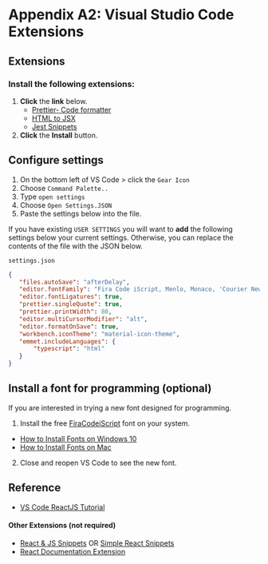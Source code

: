 # Appendix A2: Visual Studio Code Extensions

## Extensions

### Install the following extensions:
   1. **Click** the **link** below.
       - [Prettier- Code formatter](https://marketplace.visualstudio.com/items?itemName=esbenp.prettier-vscode&ssr=false#overview)
       - [HTML to JSX](https://marketplace.visualstudio.com/items?itemName=riazxrazor.html-to-jsx)
      -  [Jest Snippets](https://marketplace.visualstudio.com/items?itemName=andys8.jest-snippets)
   1. **Click** the **Install** button. 

## Configure settings

1. On the bottom left of VS Code > click the `Gear Icon`
2. Choose `Command Palette..`
3. Type `open settings`
4. Choose `Open Settings.JSON`
5. Paste the settings below into the file.

If you have existing `USER SETTINGS` you will want to **add** the following settings below your current settings. Otherwise, you can replace the contents of the file with the JSON below.

`settings.json`
 ```json
 {
    "files.autoSave": "afterDelay",
    "editor.fontFamily": "Fira Code iScript, Menlo, Monaco, 'Courier New', monospace",
    "editor.fontLigatures": true,
    "prettier.singleQuote": true,
    "prettier.printWidth": 80,
    "editor.multiCursorModifier": "alt",
    "editor.formatOnSave": true,
    "workbench.iconTheme": "material-icon-theme",
    "emmet.includeLanguages": {
        "typescript": "html"
    }
}
 ```

## Install a font for programming (optional)

If you are interested in trying a new font designed for programming.

1. Install the free [FiraCodeiScript](https://github.com/kencrocken/FiraCodeiScript) font on your system.

- [How to Install Fonts on Windows 10](https://www.groovypost.com/howto/install-fonts-windows-10/)
- [How to Install Fonts on Mac](https://www.dafont.com/faq.php#mac)

2. Close and reopen VS Code to see the new font.


## Reference

- [VS Code ReactJS Tutorial](https://code.visualstudio.com/docs/nodejs/reactjs-tutorial)


#### Other Extensions (not required)

- [React & JS Snippets](https://marketplace.visualstudio.com/items?itemName=dsznajder.es7-react-js-snippets) OR [Simple React Snippets](https://marketplace.visualstudio.com/items?itemName=burkeholland.simple-react-snippets)
- [React Documentation Extension](https://marketplace.visualstudio.com/items?itemName=avraammavridis.vsc-react-documentation)
